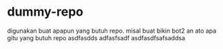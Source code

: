 # dummy-repo
digunakan buat apapun yang butuh repo. misal buat bikin bot2 an ato apa gitu yang butuh repo
asdfasdds
adfasfsadf
asdfasdfsafsaddsa
